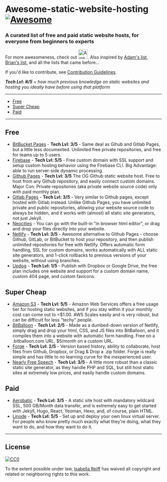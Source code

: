 # Awesome-static-website-hosting [![Awesome](https://awesome.re/badge.svg)](https://awesome.re)
### A curated list of free and paid static website hosts, for everyone from beginners to experts
For more awesomeness, check out <a href="https://github.com/sindresorhus/awesome">
  <img src="https://cdn.rawgit.com/sindresorhus/awesome/master/media/logo.svg" alt="Awesome" width="30px"></a>.  Also inspired by [Adam's list](https://github.com/agarrharr), [Brian's list](https://github.com/b-long), and all the lists that came before...

If you'd like to contribute, see [Contribution Guidelines](https://github.com/isabellareiff/awesome-static-website-hosting/blob/master/contributing.md).

***Tech Lvl: #/5** = how much previous knowledge on static websites and hosting you ideally have before using that platform*

---
- [Free](#free)
- [Super Cheap](#super-cheap)
- [Paid](#paid)
---

## Free
- [BitBucket Pages](https://pages.bitbucket.io/) - **Tech Lvl: 3/5** - Same deal as Gihub and Gitlab Pages, but a little less documented. Unlimited free private repositories, and free for teams up to 5 users.
- [Firebase](https://firebase.google.com/docs/hosting/) - **Tech Lvl: 5/5** - Free custom domain with SSL support and setup custom hosting behavior using the Firebase CLI. Big Advantage: able to run server-side dynamic processing.
- [Github Pages](https://pages.github.com/) - **Tech Lvl: 3/5** The OG Github static website host. Free to host from any Github repository, and easily connect custom domains. Major Con: Private repositories (aka private website source code) only with paid monthly plan.
- [Gitlab Pages](https://about.gitlab.com/features/pages/) - **Tech Lvl: 3/5** - Very similar to Github pages, except hosted with Gitlab instead. Unlike Github Pages, you have unlimited private and public repositories, allowing your website source code to always be hidden, and it works with (almost) all static site generators, not just Jekyll.
- [Neocities](https://neocities.org/) - You can go with the built-in "in browser html editor", or drag and drop your files directly into your website.
- [Netlify](https://www.netlify.com/) - **Tech Lvl: 3/5** - Awesome alternative to Github Pages - choose Github, GitLab, or BitBucket to host your repository, and then publish unlimited repositories for free with Netlify. Offers automatic form handling, SSL for custom domains, works automatically with ALL static site generators, and 1-click rollbacks to previous versions of your website, without using branches.
- [Updog](https://updog.co/) - **Tech Lvl: 1/5** - Publish with Dropbox or Google Drive, the free plan includes one website and support for a custom domain name, custom 404 page, and custom favicons.

## Super Cheap
- [Amazon S3](https://aws.amazon.com/getting-started/projects/host-static-website/services-costs/) - **Tech Lvl: 5/5** - Amazon Web Services offers a free usage tier for hosting static websites, and if you stay within it your monthly cost can come out to <$1.00. AWS Scales easily and is very robust, but can be difficult for less "techy" people.
- [BitBalloon](https://www.bitballoon.com/) - **Tech Lvl: 2/5** - Made as a dumbed-down version of Netlify, simply drag and drop your html, CSS, and JS files into BitBalloon, and it compiles them into a website with automatic form handling. Free on a .bitballoon.com URL, $5/month on a custom URL.
- [Forge](https://getforge.com/) - **Tech Lvl: 2/5** - Version based history, ability to collaborate, host files from Github, Dropbox, or Drag & Drop a .zip folder. Forge is really simple and has little to no learning curve for the inexperienced user.
- [Nearly Free Speech](https://www.nearlyfreespeech.net/) - **Tech Lvl: 3/5** - A little more robust than a classic static site generator, as they handle PHP and SQL, but still host static sites at extremely low prices, and easily handle custom domains.

## Paid
- [Aerobatic](https://www.aerobatic.com) -  **Tech Lvl: 3/5** - A static site host with mandatory wildcard SSL, 500 GB/Month data transfer, and is extremely easy to get started with Jekyll, Hugo, React, Yeoman, Hexo, and, of course, plain HTML.
- [Linode](https://www.linode.com/) - **Tech Lvl: 5/5** - Set up and deploy your own linux virtual server. For people who know pretty much exactly what they're doing, what they want to do, and how they want to do it.

---

## License

[![CC0](http://i.creativecommons.org/p/zero/1.0/88x31.png)](http://creativecommons.org/publicdomain/zero/1.0/)

To the extent possible under law, [Isabella Reiff](https://isabellareiff.com/) has waived all copyright and related or neighboring rights to this work.
